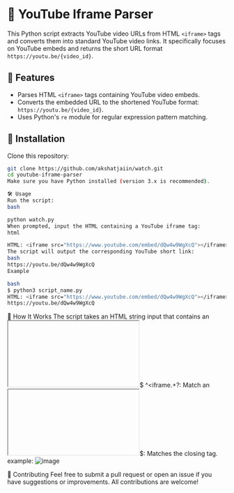 # 🎥 YouTube Iframe Parser

This Python script extracts YouTube video URLs from HTML `<iframe>` tags and converts them into standard YouTube video links. It specifically focuses on YouTube embeds and returns the short URL format `https://youtu.be/{video_id}`.

## 🚀 Features

- Parses HTML `<iframe>` tags containing YouTube video embeds.
- Converts the embedded URL to the shortened YouTube format: `https://youtu.be/{video_id}`.
- Uses Python's `re` module for regular expression pattern matching.
  
## 🔧 Installation

Clone this repository:

```bash
git clone https://github.com/akshatjaiin/watch.git
cd youtube-iframe-parser
Make sure you have Python installed (version 3.x is recommended).

🛠️ Usage
Run the script:
bash

python watch.py
When prompted, input the HTML containing a YouTube iframe tag:
html

HTML: <iframe src="https://www.youtube.com/embed/dQw4w9WgXcQ"></iframe>
The script will output the corresponding YouTube short link:
bash
https://youtu.be/dQw4w9WgXcQ
Example

bash
$ python3 script_name.py
HTML: <iframe src="https://www.youtube.com/embed/dQw4w9WgXcQ"></iframe>
https://youtu.be/dQw4w9WgXcQ
```
🧠 How It Works
The script takes an HTML string input that contains an <iframe> tag embedding a YouTube video.
It uses a regular expression to identify the video ID from the src attribute of the <iframe>.
If a valid YouTube embed is found, it converts the video ID into a shortened YouTube URL format https://youtu.be/{video_id}.
Regular Expression Breakdown
regex


^<iframe.+?(?:https?://)?(?:www.)?youtu(?:.)?be(?:.com)?/(?:embed/)?(\w+).+</iframe>$
^<iframe.+?: Match an <iframe> tag starting from the beginning of the string.
(?
?://)?(?
.)?youtu(?:.)?be(?:.com)?/: Matches various forms of YouTube URLs (with or without http(s) or www).
(?
/)?(\w+): Captures the YouTube video ID.
.+"</iframe>$: Matches the closing </iframe> tag.
example:
![image](https://github.com/user-attachments/assets/efa93a41-3dfd-4936-bb67-fd362fd1ea82)

🤝 Contributing
Feel free to submit a pull request or open an issue if you have suggestions or improvements. All contributions are welcome!

